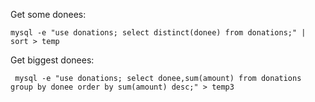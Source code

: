 Get some donees:

    mysql -e "use donations; select distinct(donee) from donations;" | sort > temp

Get biggest donees:

     mysql -e "use donations; select donee,sum(amount) from donations group by donee order by sum(amount) desc;" > temp3
